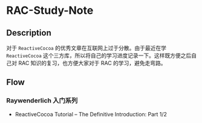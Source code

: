 # RAC-Study-Note

## Description

对于 `ReactiveCocoa` 的优秀文章在互联网上过于分散。由于最近在学 `ReactiveCocoa` 这个三方库，所以将自己的学习进度记录一下。这样既方便之后自己对 RAC 知识的复习，也方便大家对于 RAC 的学习，避免走弯路。

## Flow 

### Raywenderlich 入门系列

* ReactiveCocoa Tutorial – The Definitive Introduction: Part 1/2

